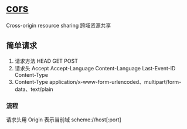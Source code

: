 # [cors](https://www.ruanyifeng.com/blog/2016/04/cors.html)

Cross-origin resource sharing 跨域资源共享

## 简单请求

1. 请求方法 HEAD GET POST
2. 请求头 Accept Accept-Language Content-Language Last-Event-ID Content-Type
3. Content-Type application/x-www-form-urlencoded、multipart/form-data、text/plain

### 流程

请求头用 Origin 表示当前域 scheme://host[:port]
